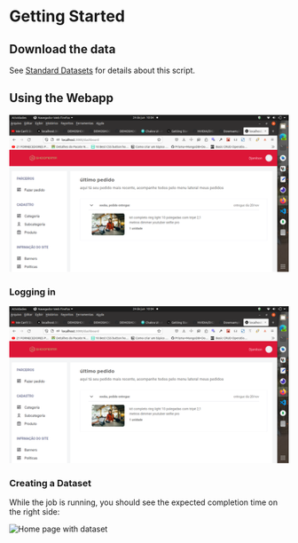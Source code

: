 # Getting Started


## Download the data


See [Standard Datasets](StandardDatasets.md) for details about this script.

## Using the Webapp

![Home page](images/admin-dashboard/home-page-1.png)

### Logging in


![Login](images/admin-dashboard/home-page-1.png)

### Creating a Dataset

While the job is running, you should see the expected completion time on the right side:

![Home page with dataset](images/admin-dashboard/home-page-1.jpg)

